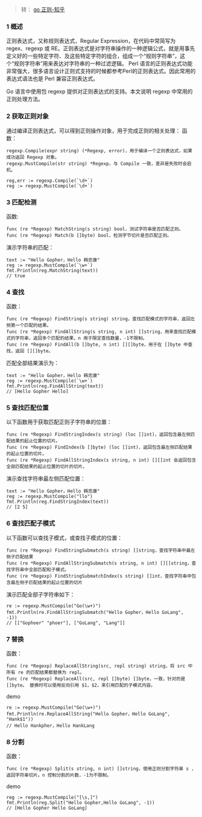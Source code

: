 > 转： [go 正则-知乎](https://zhuanlan.zhihu.com/p/50398448)



### 1 概述
正则表达式，又称规则表达式，Regular Expression，在代码中常简写为 regex、regexp 或 RE。正则表达式是对字符串操作的一种逻辑公式，就是用事先定义好的一些特定字符、及这些特定字符的组合，组成一个“规则字符串”，这个“规则字符串”用来表达对字符串的一种过滤逻辑。 Perl 语言的正则表达式功能非常强大，很多语言设计正则式支持的时候都参考Perl的正则表达式。因此常用的表达式语法也是 Perl 兼容正则表达式。

Go 语言中使用包 regexp 提供对正则表达式的支持。本文说明 regexp 中常用的正则处理方法。

### 2 获取正则对象
通过编译正则表达式，可以得到正则操作对象，用于完成正则的相关处理： 函数：
```golang
regexp.Compile(expr string) (*Regexp, error)，用于编译一个正则表达式，如果成功返回 Regexp 对象。
regexp.MustCompile(str string) *Regexp，与 Compile 一致，差异是失败时会宕机。

reg,err := regexp.Compile(`\d+`)
reg := regexp.MustCompile(`\d+`)
```

### 3 匹配检测
函数:
```golang
func (re *Regexp) MatchString(s string) bool，测试字符串是否匹配正则。
func (re *Regexp) Match(b []byte) bool，检测字节切片是否匹配正则。
```
演示字符串的匹配：
```golang
text := "Hello Gopher，Hello 韩忠康"
reg := regexp.MustCompile(`\w+`)
fmt.Println(reg.MatchString(text))
// true
```
### 4 查找
函数： 
```golang
func (re *Regexp) FindString(s string) string，查找匹配模式的字符串，返回左侧第一个匹配的结果。 
func (re *Regexp) FindAllString(s string, n int) []string，用来查找匹配模式的字符串，返回多个匹配的结果，n 用于限定查找数量，-1不限制。 
func (re *Regexp) FindAll(b []byte, n int) [][]byte，用于在 []byte 中查找，返回 [][]byte。
```
匹配全部结果演示为：
```golang
text := "Hello Gopher，Hello 韩忠康"
reg := regexp.MustCompile(`\w+`)
fmt.Println(reg.FindAllString(text))
// [Hello Gopher Hello]
```

### 5 查找匹配位置
以下函数用于获取匹配正则子字符串的位置： 
```golang
func (re *Regexp) FindStringIndex(s string) (loc []int)，返回包含最左侧匹配结果的起止位置的切片。 
func (re *Regexp) FindIndex(b []byte) (loc []int)，返回包含最左侧匹配结果的起止位置的切片。 
func (re *Regexp) FindAllStringIndex(s string, n int) [][]int 会返回包含全部匹配结果的起止位置的切片的切片。
```
演示查找字符串最左侧匹配位置：
```golang
text := "Hello Gopher，Hello 韩忠康"
reg := regexp.MustCompile("llo")
fmt.Println(reg.FindStringIndex(text))
// [2 5]
```

### 6 查找匹配子模式
以下函数可以查找子模式，或查找子模式的位置： 
```golang
func (re *Regexp) FindStringSubmatch(s string) []string，查找字符串中最左侧子匹配结果 
func (re *Regexp) FindAllStringSubmatch(s string, n int) [][]string，查找字符串中全部匹配和子模式。 
func (re *Regexp) FindStringSubmatchIndex(s string) []int，查找字符串中包含最左侧子匹配结果的起止位置的切片
```
演示匹配全部子字符串如下：
```golang
re := regexp.MustCompile("Go(\w+)")
fmt.Println(re.FindAllStringSubmatch("Hello Gopher，Hello GoLang", -1))
// [["Gophoer" "phoer"], ["GoLang", "Lang"]]
```

### 7 替换
函数： 
```golang
func (re *Regexp) ReplaceAllString(src, repl string) string，将 src 中所有 re 的匹配结果都替换为 repl。 
func (re *Regexp) ReplaceAll(src, repl []byte) []byte，一致，针对的是 []byte。 替换时可以使用反向引用 $1，$2，来引用匹配的子模式内容。
```
demo
```golang
re := regexp.MustCompile("Go(\w+)")
fmt.Println(re.ReplaceAllString("Hello Gopher，Hello GoLang", "Hank$1"))
// Hello Hankpher，Hello HankLang
```

### 8 分割
函数： 
```golang
func (re *Regexp) Split(s string, n int) []string，使用正则分割字符串 s ，返回字符串切片。n 控制分割的片数，-1为不限制。
```
demo
```golang
reg := regexp.MustCompile("[\s,]")
fmt.Println(reg.Split("Hello Gopher,Hello GoLang", -1))
// [Hello Gopher Hello GoLang]
```

